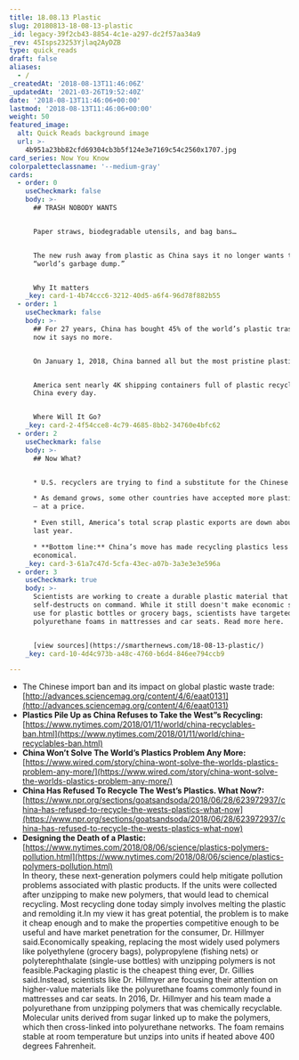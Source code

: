 ```yaml
---
title: 18.08.13 Plastic
slug: 20180813-18-08-13-plastic
_id: legacy-39f2cb43-8854-4c1e-a297-dc2f57aa34a9
_rev: 45Isps23253Yjlaq2AyDZB
type: quick_reads
draft: false
aliases:
  - /
_createdAt: '2018-08-13T11:46:06Z'
_updatedAt: '2021-03-26T19:52:40Z'
date: '2018-08-13T11:46:06+00:00'
lastmod: '2018-08-13T11:46:06+00:00'
weight: 50
featured_image:
  alt: Quick Reads background image
  url: >-
    4b951a23bb82cfd69304cb3b5f124e3e7169c54c2560x1707.jpg
card_series: Now You Know
colorpaletteclassname: '--medium-gray'
cards:
  - order: 0
    useCheckmark: false
    body: >-
      ## TRASH NOBODY WANTS


      Paper straws, biodegradable utensils, and bag bans…


      The new rush away from plastic as China says it no longer wants to be the
      “world’s garbage dump.”


      Why It matters
    _key: card-1-4b74ccc6-3212-40d5-a6f4-96d78f882b55
  - order: 1
    useCheckmark: false
    body: >-
      ## For 27 years, China has bought 45% of the world’s plastic trash, but
      now it says no more.


      On January 1, 2018, China banned all but the most pristine plastic.


      America sent nearly 4K shipping containers full of plastic recyclables to
      China every day.


      Where Will It Go?
    _key: card-2-4f54cce8-4c79-4685-8bb2-34760e4bfc62
  - order: 2
    useCheckmark: false
    body: >-
      ## Now What?


      * U.S. recyclers are trying to find a substitute for the Chinese market.

      * As demand grows, some other countries have accepted more plastic exports
      – at a price.

      * Even still, America’s total scrap plastic exports are down about 40% vs.
      last year.

      * **Bottom line:** China’s move has made recycling plastics less
      economical.
    _key: card-3-61a7c47d-5cfa-43ec-a07b-3a3e3e3e596a
  - order: 3
    useCheckmark: true
    body: >-
      Scientists are working to create a durable plastic material that
      self-destructs on command. While it still doesn't make economic sense to
      use for plastic bottles or grocery bags, scientists have targeted
      polyurethane foams in mattresses and car seats. Read more here.


      [view sources](https://smarthernews.com/18-08-13-plastic/)
    _key: card-10-4d4c973b-a48c-4760-b6d4-846ee794ccb9

---
```

* The Chinese import ban and its impact on global plastic waste trade:  
[http://advances.sciencemag.org/content/4/6/eaat0131](http://advances.sciencemag.org/content/4/6/eaat0131)
* **Plastics Pile Up as China Refuses to Take the West”s Recycling:**  
[https://www.nytimes.com/2018/01/11/world/china-recyclables-ban.html](https://www.nytimes.com/2018/01/11/world/china-recyclables-ban.html)
* **China Won’t Solve The World’s Plastics Problem Any More:**  
[https://www.wired.com/story/china-wont-solve-the-worlds-plastics-problem-any-more/](https://www.wired.com/story/china-wont-solve-the-worlds-plastics-problem-any-more/)
* **China Has Refused To Recycle The West’s Plastics. What Now?:**  
[https://www.npr.org/sections/goatsandsoda/2018/06/28/623972937/china-has-refused-to-recycle-the-wests-plastics-what-now](https://www.npr.org/sections/goatsandsoda/2018/06/28/623972937/china-has-refused-to-recycle-the-wests-plastics-what-now)
* **Designing the Death of a Plastic:**  
[https://www.nytimes.com/2018/08/06/science/plastics-polymers-pollution.html](https://www.nytimes.com/2018/08/06/science/plastics-polymers-pollution.html)  
In theory, these next-generation polymers could help mitigate pollution problems associated with plastic products. If the units were collected after unzipping to make new polymers, that would lead to chemical recycling. Most recycling done today simply involves melting the plastic and remolding it.In my view it has great potential, the problem is to make it cheap enough and to make the properties competitive enough to be useful and have market penetration for the consumer, Dr. Hillmyer said.Economically speaking, replacing the most widely used polymers like polyethylene (grocery bags), polypropylene (fishing nets) or polyterephthalate (single-use bottles) with unzipping polymers is not feasible.Packaging plastic is the cheapest thing ever, Dr. Gillies said.Instead, scientists like Dr. Hillmyer are focusing their attention on higher-value materials like the polyurethane foams commonly found in mattresses and car seats. In 2016, Dr. Hillmyer and his team made a polyurethane from unzipping polymers that was chemically recyclable. Molecular units derived from sugar linked up to make the polymers, which then cross-linked into polyurethane networks. The foam remains stable at room temperature but unzips into units if heated above 400 degrees Fahrenheit.